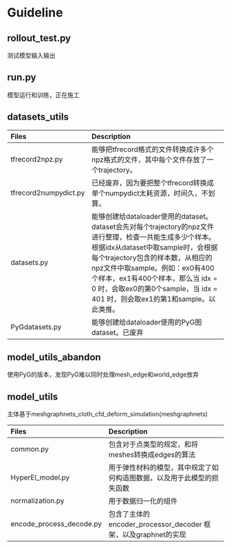 # Guideline
## rollout_test.py

测试模型输入输出

## run.py

模型运行和训练，正在施工

## datasets_utils

|Files     |Description|
|:-------- |:-----|
|tfrecord2npz.py  | 能够把tfrecord格式的文件转换成许多个npz格式的文件，其中每个文件存放了一个trajectory。|
|tfrecord2numpydict.py  | 已经废弃，因为要把整个tfrecord转换成单个numpydict太耗资源，时间久，不划算。|
|datasets.py  | 能够创建给dataloader使用的dataset。dataset会先对每个trajectory的npz文件进行整理，检查一共能生成多少个样本。根据idx从dataset中取sample时，会根据每个trajectory包含的样本数，从相应的npz文件中取sample。例如：ex0有400个样本，ex1有400个样本，那么当 idx = 0 时，会取ex0的第0个sample，当 idx = 401 时，则会取ex1的第1和sample。以此类推。|
|PyGdatasets.py  | 能够创建给dataloader使用的PyG图dataset。已废弃|


## model_utils_abandon
使用PyG的版本，发现PyG难以同时处理mesh_edge和world_edge放弃

## model_utils
主体基于meshgraphnets_cloth_cfd_deform_simulation(meshgraphnets)

|Files     |Description|
|:-------- |:-----|
|common.py|包含对于点类型的规定，和将meshes转换成edges的算法|
|HyperEl_model.py|用于弹性材料的模型，其中规定了如何构造图数据，以及用于此模型的损失函数|
|normalization.py|用于数据归一化的组件|
|encode_process_decode.py|包含了主体的 encoder_processor_decoder 框架，以及graphnet的实现 |
